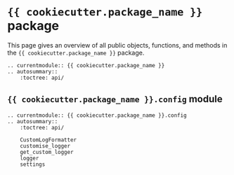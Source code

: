# `{{ cookiecutter.package_name }}` package

This page gives an overview of all public objects, functions, and methods in the
`{{ cookiecutter.package_name }}` package.

```{eval-rst}
.. currentmodule:: {{ cookiecutter.package_name }}
.. autosummary::
    :toctree: api/

```

## `{{ cookiecutter.package_name }}.config` module

```{eval-rst}
.. currentmodule:: {{ cookiecutter.package_name }}.config
.. autosummary::
    :toctree: api/

    CustomLogFormatter
    customise_logger
    get_custom_logger
    logger
    settings

```

